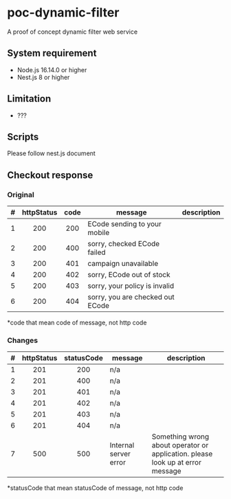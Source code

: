 # poc-dynamic-filter

A proof of concept dynamic filter web service

## System requirement

- Node.js 16.14.0 or higher
- Nest.js 8 or higher

## Limitation

- ???

## Scripts

Please follow nest.js document

## Checkout response

### Original

|  #  | httpStatus | code | message                          | description |
|:---:|:----------:|:----:|----------------------------------|-------------|
|  1  |    200     | 200  | ECode sending to your mobile     |             |
|  2  |    200     | 400  | sorry, checked ECode failed      |             |
|  3  |    200     | 401  | campaign unavailable             |             |
|  4  |    200     | 402  | sorry, ECode out of stock        |             |
|  5  |    200     | 403  | sorry, your policy is invalid    |             |
|  6  |    200     | 404  | sorry, you are checked out ECode |             |

*code that mean code of message, not http code

### Changes

|  #  | httpStatus | statusCode | message               | description                                                                    |
|:---:|:----------:|:----------:|-----------------------|--------------------------------------------------------------------------------|
|  1  |    201     |    200     | n/a                   |                                                                                |
|  2  |    201     |    400     | n/a                   |                                                                                |
|  3  |    201     |    401     | n/a                   |                                                                                |
|  4  |    201     |    402     | n/a                   |                                                                                |
|  5  |    201     |    403     | n/a                   |                                                                                |
|  6  |    201     |    404     | n/a                   |                                                                                |
|  7  |    500     |    500     | Internal server error | Something wrong about operator or application. please look up at error message |

*statusCode that mean statusCode of message, not http code
